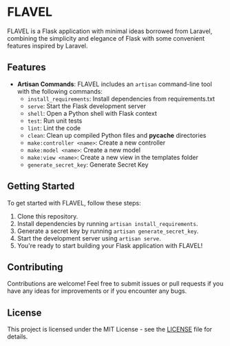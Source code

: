 # FLAVEL

FLAVEL is a Flask application with minimal ideas borrowed from Laravel, combining the simplicity and elegance of Flask with some convenient features inspired by Laravel.

## Features

- **Artisan Commands**: FLAVEL includes an `artisan` command-line tool with the following commands:
  - `install_requirements`: Install dependencies from requirements.txt
  - `serve`: Start the Flask development server
  - `shell`: Open a Python shell with Flask context
  - `test`: Run unit tests
  - `lint`: Lint the code
  - `clean`: Clean up compiled Python files and __pycache__ directories
  - `make:controller <name>`: Create a new controller
  - `make:model <name>`: Create a new model
  - `make:view <name>`: Create a new view in the templates folder
  - `generate_secret_key`: Generate Secret Key

## Getting Started

To get started with FLAVEL, follow these steps:

1. Clone this repository.
2. Install dependencies by running `artisan install_requirements`.
3. Generate a secret key by running `artisan generate_secret_key`.
4. Start the development server using `artisan serve`.
5. You're ready to start building your Flask application with FLAVEL!

## Contributing

Contributions are welcome! Feel free to submit issues or pull requests if you have any ideas for improvements or if you encounter any bugs.

## License

This project is licensed under the MIT License - see the [LICENSE](LICENSE) file for details.
